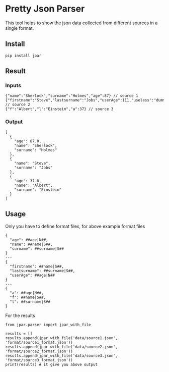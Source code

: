 # Pretty Json Parser
This tool helps to show the json data collected from different sources in a single format.

## Install
```
pip install jpar
```

## Result
### Inputs
```
{"name":"Sherlock","surname":"Holmes","age":87} // source 1
{"firstname":"Steve","lastsurname":"Jobs","userAge":111,"useless":"dummy"} // source 2
{"f":"Albert","l":"Einstein","a":37} // source 3
```

### Output
```
[
  {
    "age": 87.0,
    "name": "Sherlock",
    "surname": "Holmes"
  },
  {
    "name": "Steve",
    "surname": "Jobs"
  },
  {
    "age": 37.0,
    "name": "Albert",
    "surname": "Einstein"
  }
]
```

## Usage
Only you have to define format files, for above example format files
```
{
  "age": ##age|N##,
  "name": ##name|S##,
  "surname": ##surname|S##
}
---
{
  "firstname": ##name|S##,
  "lastsurname": ##surname|S##,
  "userAge": ##age|N##
}
---
{
  "a": ##age|N##,
  "f": ##name|S##,
  "l": ##surname|S##
}
```

For the results
```
from jpar.parser import jpar_with_file

results = []
results.append(jpar_with_file('data/source1.json', 'format/source1_format.json'))
results.append(jpar_with_file('data/source2.json', 'format/source2_format.json'))
results.append(jpar_with_file('data/source3.json', 'format/source3_format.json'))
print(results) # it give you above output

```
